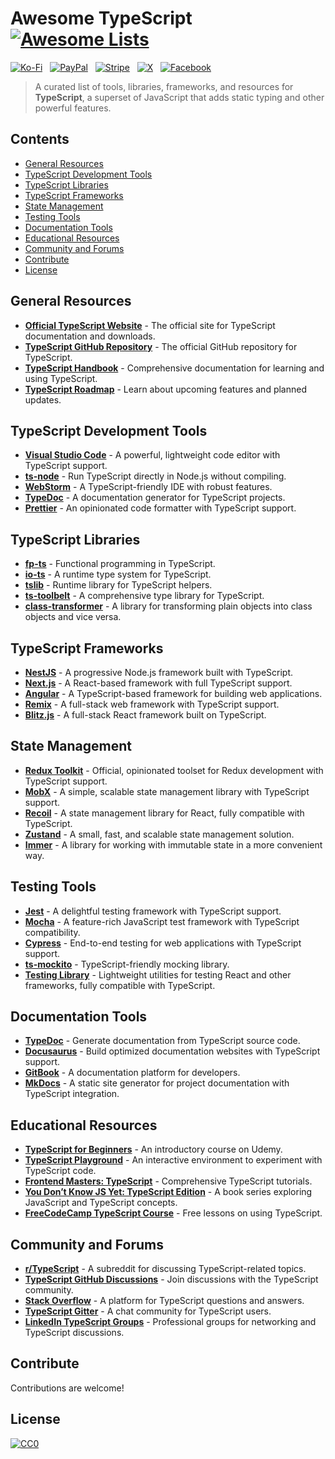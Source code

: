 # Awesome TypeScript [![Awesome Lists](https://srv-cdn.himpfen.io/badges/awesome-lists/awesomelists-flat.svg)](https://github.com/awesomelistsio/awesome)

[![Ko-Fi](https://srv-cdn.himpfen.io/badges/kofi/kofi-flat.svg)](https://ko-fi.com/awesomelists) &nbsp; [![PayPal](https://srv-cdn.himpfen.io/badges/paypal/paypal-flat.svg)](https://www.paypal.com/donate/?hosted_button_id=3LLKRXJU44EJJ) &nbsp; [![Stripe](https://srv-cdn.himpfen.io/badges/stripe/stripe-flat.svg)](https://tinyurl.com/e8ymxdw3) &nbsp; [![X](https://srv-cdn.himpfen.io/badges/twitter/twitter-flat.svg)](https://x.com/ListsAwesome) &nbsp; [![Facebook](https://srv-cdn.himpfen.io/badges/facebook-pages/facebook-pages-flat.svg)](https://www.facebook.com/awesomelists)

> A curated list of tools, libraries, frameworks, and resources for **TypeScript**, a superset of JavaScript that adds static typing and other powerful features.

## Contents

- [General Resources](#general-resources)
- [TypeScript Development Tools](#typescript-development-tools)
- [TypeScript Libraries](#typescript-libraries)
- [TypeScript Frameworks](#typescript-frameworks)
- [State Management](#state-management)
- [Testing Tools](#testing-tools)
- [Documentation Tools](#documentation-tools)
- [Educational Resources](#educational-resources)
- [Community and Forums](#community-and-forums)
- [Contribute](#contribute)
- [License](#license)

## General Resources

- **[Official TypeScript Website](https://www.typescriptlang.org/)** - The official site for TypeScript documentation and downloads.
- **[TypeScript GitHub Repository](https://github.com/microsoft/TypeScript)** - The official GitHub repository for TypeScript.
- **[TypeScript Handbook](https://www.typescriptlang.org/docs/)** - Comprehensive documentation for learning and using TypeScript.
- **[TypeScript Roadmap](https://github.com/microsoft/TypeScript/wiki/Roadmap)** - Learn about upcoming features and planned updates.

## TypeScript Development Tools

- **[Visual Studio Code](https://code.visualstudio.com/)** - A powerful, lightweight code editor with TypeScript support.
- **[ts-node](https://github.com/TypeStrong/ts-node)** - Run TypeScript directly in Node.js without compiling.
- **[WebStorm](https://www.jetbrains.com/webstorm/)** - A TypeScript-friendly IDE with robust features.
- **[TypeDoc](https://typedoc.org/)** - A documentation generator for TypeScript projects.
- **[Prettier](https://prettier.io/)** - An opinionated code formatter with TypeScript support.

## TypeScript Libraries

- **[fp-ts](https://github.com/gcanti/fp-ts)** - Functional programming in TypeScript.
- **[io-ts](https://github.com/gcanti/io-ts)** - A runtime type system for TypeScript.
- **[tslib](https://www.npmjs.com/package/tslib)** - Runtime library for TypeScript helpers.
- **[ts-toolbelt](https://github.com/millsp/ts-toolbelt)** - A comprehensive type library for TypeScript.
- **[class-transformer](https://github.com/typestack/class-transformer)** - A library for transforming plain objects into class objects and vice versa.

## TypeScript Frameworks

- **[NestJS](https://nestjs.com/)** - A progressive Node.js framework built with TypeScript.
- **[Next.js](https://nextjs.org/)** - A React-based framework with full TypeScript support.
- **[Angular](https://angular.io/)** - A TypeScript-based framework for building web applications.
- **[Remix](https://remix.run/)** - A full-stack web framework with TypeScript support.
- **[Blitz.js](https://blitzjs.com/)** - A full-stack React framework built on TypeScript.

## State Management

- **[Redux Toolkit](https://redux-toolkit.js.org/)** - Official, opinionated toolset for Redux development with TypeScript support.
- **[MobX](https://mobx.js.org/README.html)** - A simple, scalable state management library with TypeScript support.
- **[Recoil](https://recoiljs.org/)** - A state management library for React, fully compatible with TypeScript.
- **[Zustand](https://github.com/pmndrs/zustand)** - A small, fast, and scalable state management solution.
- **[Immer](https://immerjs.github.io/immer/)** - A library for working with immutable state in a more convenient way.

## Testing Tools

- **[Jest](https://jestjs.io/)** - A delightful testing framework with TypeScript support.
- **[Mocha](https://mochajs.org/)** - A feature-rich JavaScript test framework with TypeScript compatibility.
- **[Cypress](https://www.cypress.io/)** - End-to-end testing for web applications with TypeScript support.
- **[ts-mockito](https://github.com/NagRock/ts-mockito)** - TypeScript-friendly mocking library.
- **[Testing Library](https://testing-library.com/)** - Lightweight utilities for testing React and other frameworks, fully compatible with TypeScript.

## Documentation Tools

- **[TypeDoc](https://typedoc.org/)** - Generate documentation from TypeScript source code.
- **[Docusaurus](https://docusaurus.io/)** - Build optimized documentation websites with TypeScript support.
- **[GitBook](https://www.gitbook.com/)** - A documentation platform for developers.
- **[MkDocs](https://www.mkdocs.org/)** - A static site generator for project documentation with TypeScript integration.

## Educational Resources

- **[TypeScript for Beginners](https://www.udemy.com/course/typescript-the-complete-developers-guide/)** - An introductory course on Udemy.
- **[TypeScript Playground](https://www.typescriptlang.org/play/)** - An interactive environment to experiment with TypeScript code.
- **[Frontend Masters: TypeScript](https://frontendmasters.com/courses/typescript/)** - Comprehensive TypeScript tutorials.
- **[You Don’t Know JS Yet: TypeScript Edition](https://github.com/getify/You-Dont-Know-JS)** - A book series exploring JavaScript and TypeScript concepts.
- **[FreeCodeCamp TypeScript Course](https://www.freecodecamp.org/)** - Free lessons on using TypeScript.

## Community and Forums

- **[r/TypeScript](https://www.reddit.com/r/typescript/)** - A subreddit for discussing TypeScript-related topics.
- **[TypeScript GitHub Discussions](https://github.com/microsoft/TypeScript/discussions)** - Join discussions with the TypeScript community.
- **[Stack Overflow](https://stackoverflow.com/questions/tagged/typescript)** - A platform for TypeScript questions and answers.
- **[TypeScript Gitter](https://gitter.im/Microsoft/TypeScript)** - A chat community for TypeScript users.
- **[LinkedIn TypeScript Groups](https://www.linkedin.com/)** - Professional groups for networking and TypeScript discussions.

## Contribute

Contributions are welcome!

## License

[![CC0](https://mirrors.creativecommons.org/presskit/buttons/88x31/svg/by-sa.svg)](http://creativecommons.org/licenses/by-sa/4.0/)

